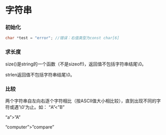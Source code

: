 # 字符串

### 初始化

```cpp
char *test = "error"; //错误：右值类型为const char[6]
```

### 求长度

size\(\)是string的一个函数（不是sizeof!\)，返回值不包括字符串结尾\0。

strlen返回值不包括字符串结尾\0。

### 比较

两个字符串自左向右逐个字符相比（按ASCII值大小相比较），直到出现不同的字符或遇’\0’为止。如： “A”&lt;”B” 

“a”&gt;”A” 

“computer”&gt;”compare”

